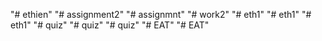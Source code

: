 "# ethien" 
"# assignment2" 
"# assignmnt" 
"# work2" 
"# eth1" 
"# eth1" 
"# eth1" 
"# quiz" 
"# quiz" 
"# quiz" 
"# EAT" 
"# EAT" 
